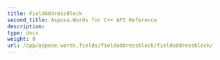 ```yaml
---
title: FieldAddressBlock
second_title: Aspose.Words for C++ API Reference
description: 
type: docs
weight: 0
url: /cpp/aspose.words.fields/fieldaddressblock/fieldaddressblock/
---
```





